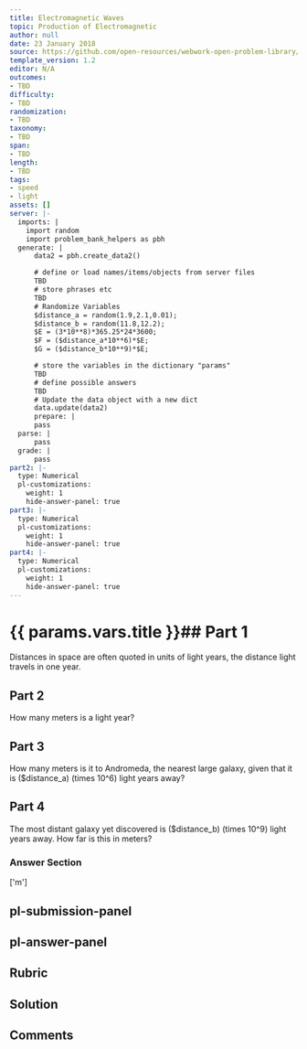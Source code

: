 ```yaml
---
title: Electromagnetic Waves
topic: Production of Electromagnetic
author: null
date: 23 January 2018
source: https://github.com/open-resources/webwork-open-problem-library/tree/master/Contrib/BrockPhysics/College_Physics_Urone/24.Electromagnetic_Waves/24-03.The_Electromagnetic_Spectrum/NU_U17_24_03_013.pg
template_version: 1.2
editor: N/A
outcomes:
- TBD
difficulty:
- TBD
randomization:
- TBD
taxonomy:
- TBD
span:
- TBD
length:
- TBD
tags:
- speed
- light
assets: []
server: |-
  imports: |
    import random
    import problem_bank_helpers as pbh
  generate: |
      data2 = pbh.create_data2()

      # define or load names/items/objects from server files
      TBD
      # store phrases etc
      TBD
      # Randomize Variables
      $distance_a = random(1.9,2.1,0.01);
      $distance_b = random(11.8,12.2);
      $E = (3*10**8)*365.25*24*3600;
      $F = ($distance_a*10**6)*$E;
      $G = ($distance_b*10**9)*$E;

      # store the variables in the dictionary "params"
      TBD
      # define possible answers
      TBD
      # Update the data object with a new dict
      data.update(data2)
      prepare: |
      pass
  parse: |
      pass
  grade: |
      pass
part2: |-
  type: Numerical
  pl-customizations:
    weight: 1
    hide-answer-panel: true
part3: |-
  type: Numerical
  pl-customizations:
    weight: 1
    hide-answer-panel: true
part4: |-
  type: Numerical
  pl-customizations:
    weight: 1
    hide-answer-panel: true
---
```


# {{ params.vars.title }}## Part 1 
Distances in space are often quoted in units of light years, the distance light travels in one year. 
## Part 2 
How many meters is a light year? 
## Part 3 
How many meters is it to Andromeda, the nearest large galaxy, given that it is ($distance_a) (times 10^6) light years away? 
## Part 4 
The most distant galaxy yet discovered is ($distance_b) (times 10^9) light years away. How far is this in meters? 


### Answer Section 
['m']

## pl-submission-panel 


## pl-answer-panel 


## Rubric 


## Solution 


## Comments 



